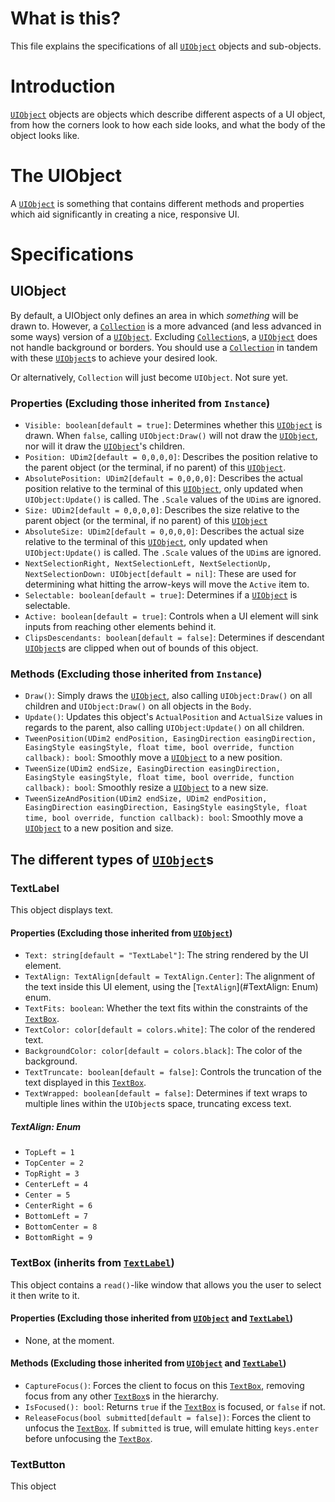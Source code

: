 # What is this?
This file explains the specifications of all [`UIObject`](#UIObject) objects and sub-objects.

# Introduction
[`UIObject`](#UIObject) objects are objects which describe different aspects of a UI object, from how the corners look to how each side looks, and what the body of the object looks like.

# The UIObject
A [`UIObject`](#UIObject) is something that contains different methods and properties which aid significantly in creating a nice, responsive UI.

# Specifications

## UIObject
By default, a UIObject only defines an area in which *something* will be drawn to. However, a [`Collection`](#../Collection/README.md#Collection) is a more advanced (and less advanced in some ways) version of a [`UIObject`](#UIObject). Excluding [`Collection`](#../Collection/README.md#Collection)s, a [`UIObject`](#UIObject) does not handle background or borders. You should use a [`Collection`](#../Collection/README.md#Collection) in tandem with these [`UIObject`](#UIObject)s to achieve your desired look.

Or alternatively, `Collection` will just become `UIObject`. Not sure yet.

### Properties (Excluding those inherited from `Instance`)
* `Visible: boolean[default = true]`: Determines whether this [`UIObject`](#UIObject) is drawn. When `false`, calling `UIObject:Draw()` will not draw the [`UIObject`](#UIObject), nor will it draw the [`UIObject`](#UIObject)'s children.
* `Position: UDim2[default = 0,0,0,0]`: Describes the position relative to the parent object (or the terminal, if no parent) of this [`UIObject`](#UIObject).
* `AbsolutePosition: UDim2[default = 0,0,0,0]`: Describes the actual position relative to the terminal of this [`UIObject`](#UIObject), only updated when `UIObject:Update()` is called. The `.Scale` values of the `UDim`s are ignored.
* `Size: UDim2[default = 0,0,0,0]`: Describes the size relative to the parent object (or the terminal, if no parent) of this [`UIObject`](#UIObject)
* `AbsoluteSize: UDim2[default = 0,0,0,0]`: Describes the actual size relative to the terminal of this [`UIObject`](#UIObject), only updated when `UIObject:Update()` is called. The `.Scale` values of the `UDim`s are ignored.
* `NextSelectionRight, NextSelectionLeft, NextSelectionUp, NextSelectionDown: UIObject[default = nil]`: These are used for determining what hitting the arrow-keys will move the `Active` item to.
* `Selectable: boolean[default = true]`: Determines if a [`UIObject`](#UIObject) is selectable.
* `Active: boolean[default = true]`: Controls when a UI element will sink inputs from reaching other elements behind it.
* `ClipsDescendants: boolean[default = false]`: Determines if descendant [`UIObject`](#UIObject)s are clipped when out of bounds of this object.


### Methods (Excluding those inherited from `Instance`)
* `Draw()`: Simply draws the [`UIObject`](#UIObject), also calling `UIObject:Draw()` on all children and `UIObject:Draw()` on all objects in the `Body`.
* `Update()`: Updates this object's `ActualPosition` and `ActualSize` values in regards to the parent, also calling `UIObject:Update()` on all children.
* `TweenPosition(UDim2 endPosition, EasingDirection easingDirection, EasingStyle easingStyle, float time, bool override, function callback): bool`: Smoothly move a [`UIObject`](#UIObject) to a new position.
* `TweenSize(UDim2 endSize, EasingDirection easingDirection, EasingStyle easingStyle, float time, bool override, function callback): bool`: Smoothly resize a [`UIObject`](#UIObject) to a new size.
* `TweenSizeAndPosition(UDim2 endSize, UDim2 endPosition, EasingDirection easingDirection, EasingStyle easingStyle, float time, bool override, function callback): bool`: Smoothly move a [`UIObject`](#UIObject) to a new position and size.

## The different types of [`UIObject`](#UIObject)s

### TextLabel
This object displays text.

#### Properties (Excluding those inherited from [`UIObject`](#UIObject))
* `Text: string[default = "TextLabel"]`: The string rendered by the UI element.
* `TextAlign: TextAlign[default = TextAlign.Center]`: The alignment of the text inside this UI element, using the [`TextAlign`](#TextAlign: Enum) enum.
* `TextFits: boolean`: Whether the text fits within the constraints of the [`TextBox`](#TextBox).
* `TextColor: color[default = colors.white]`: The color of the rendered text.
* `BackgroundColor: color[default = colors.black]`: The color of the background.
* `TextTruncate: boolean[default = false]`: Controls the truncation of the text displayed in this [`TextBox`](#TextBox).
* `TextWrapped: boolean[default = false]`: Determines if text wraps to multiple lines within the `UIObject`s space, truncating excess text.

##### TextAlign: Enum
* `TopLeft = 1`
* `TopCenter = 2`
* `TopRight = 3`
* `CenterLeft = 4`
* `Center = 5`
* `CenterRight = 6`
* `BottomLeft = 7`
* `BottomCenter = 8`
* `BottomRight = 9`

### TextBox (inherits from [`TextLabel`](#TextLabel))
This object contains a `read()`-like window that allows you the user to select it then write to it.

#### Properties (Excluding those inherited from [`UIObject`](#UIObject) and [`TextLabel`](#TextLabel))
* None, at the moment.


#### Methods (Excluding those inherited from [`UIObject`](#UIObject) and [`TextLabel`](#TextLabel))
* `CaptureFocus()`: Forces the client to focus on this [`TextBox`](#TextBox), removing focus from any other [`TextBox`](#TextBox)s in the hierarchy.
* `IsFocused(): bool`: Returns `true` if the [`TextBox`](#TextBox) is focused, or `false` if not.
* `ReleaseFocus(bool submitted[default = false])`: Forces the client to unfocus the [`TextBox`](#TextBox). If `submitted` is true, will emulate hitting `keys.enter` before unfocusing the [`TextBox`](#TextBox).

### TextButton
This object
